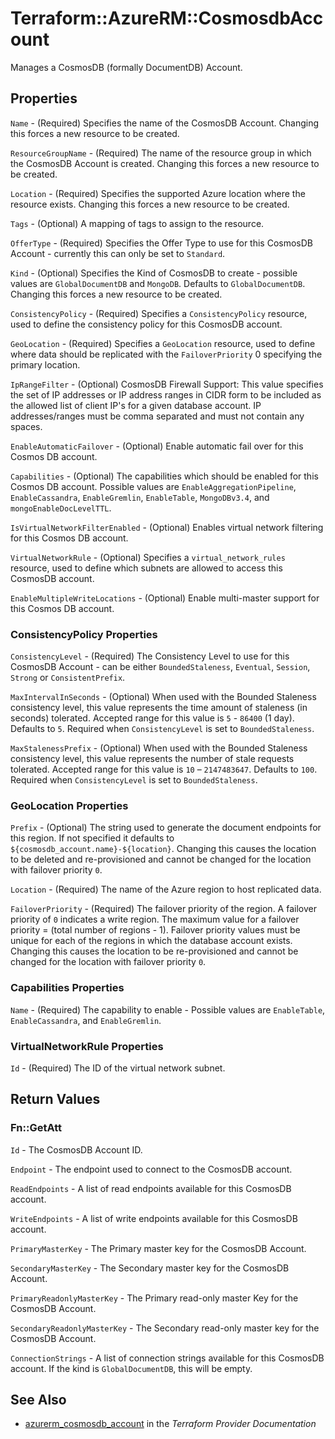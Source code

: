 # Terraform::AzureRM::CosmosdbAccount

Manages a CosmosDB (formally DocumentDB) Account.

## Properties

`Name` - (Required) Specifies the name of the CosmosDB Account. Changing this forces a new resource to be created.

`ResourceGroupName` - (Required) The name of the resource group in which the CosmosDB Account is created. Changing this forces a new resource to be created.

`Location` - (Required) Specifies the supported Azure location where the resource exists. Changing this forces a new resource to be created.

`Tags` - (Optional) A mapping of tags to assign to the resource.

`OfferType` - (Required) Specifies the Offer Type to use for this CosmosDB Account - currently this can only be set to `Standard`.

`Kind` - (Optional) Specifies the Kind of CosmosDB to create - possible values are `GlobalDocumentDB` and `MongoDB`. Defaults to `GlobalDocumentDB`. Changing this forces a new resource to be created.

`ConsistencyPolicy` - (Required) Specifies a `ConsistencyPolicy` resource, used to define the consistency policy for this CosmosDB account.

`GeoLocation` - (Required) Specifies a `GeoLocation` resource, used to define where data should be replicated with the `FailoverPriority` 0 specifying the primary location.

`IpRangeFilter` - (Optional) CosmosDB Firewall Support: This value specifies the set of IP addresses or IP address ranges in CIDR form to be included as the allowed list of client IP's for a given database account. IP addresses/ranges must be comma separated and must not contain any spaces.

`EnableAutomaticFailover` - (Optional) Enable automatic fail over for this Cosmos DB account.

`Capabilities` - (Optional) The capabilities which should be enabled for this Cosmos DB account. Possible values are `EnableAggregationPipeline`, `EnableCassandra`, `EnableGremlin`, `EnableTable`, `MongoDBv3.4`, and `mongoEnableDocLevelTTL`.

`IsVirtualNetworkFilterEnabled` - (Optional) Enables virtual network filtering for this Cosmos DB account.

`VirtualNetworkRule` - (Optional) Specifies a `virtual_network_rules` resource, used to define which subnets are allowed to access this CosmosDB account.

`EnableMultipleWriteLocations` - (Optional) Enable multi-master support for this Cosmos DB account.

### ConsistencyPolicy Properties

`ConsistencyLevel` - (Required) The Consistency Level to use for this CosmosDB Account - can be either `BoundedStaleness`, `Eventual`, `Session`, `Strong` or `ConsistentPrefix`.

`MaxIntervalInSeconds` - (Optional) When used with the Bounded Staleness consistency level, this value represents the time amount of staleness (in seconds) tolerated. Accepted range for this value is `5` - `86400` (1 day). Defaults to `5`. Required when `ConsistencyLevel` is set to `BoundedStaleness`.

`MaxStalenessPrefix` - (Optional) When used with the Bounded Staleness consistency level, this value represents the number of stale requests tolerated. Accepted range for this value is `10` – `2147483647`. Defaults to `100`. Required when `ConsistencyLevel` is set to `BoundedStaleness`.

### GeoLocation Properties

`Prefix` - (Optional) The string used to generate the document endpoints for this region. If not specified it defaults to `${cosmosdb_account.name}-${location}`. Changing this causes the location to be deleted and re-provisioned and cannot be changed for the location with failover priority `0`.

`Location` - (Required) The name of the Azure region to host replicated data.

`FailoverPriority` - (Required) The failover priority of the region. A failover priority of `0` indicates a write region. The maximum value for a failover priority = (total number of regions - 1). Failover priority values must be unique for each of the regions in which the database account exists. Changing this causes the location to be re-provisioned and cannot be changed for the location with failover priority `0`.

### Capabilities Properties

`Name` - (Required) The capability to enable - Possible values are `EnableTable`, `EnableCassandra`, and `EnableGremlin`.

### VirtualNetworkRule Properties

`Id` - (Required) The ID of the virtual network subnet.


## Return Values

### Fn::GetAtt

`Id` - The CosmosDB Account ID.

`Endpoint` - The endpoint used to connect to the CosmosDB account.

`ReadEndpoints` - A list of read endpoints available for this CosmosDB account.

`WriteEndpoints` - A list of write endpoints available for this CosmosDB account.

`PrimaryMasterKey` - The Primary master key for the CosmosDB Account.

`SecondaryMasterKey` - The Secondary master key for the CosmosDB Account.

`PrimaryReadonlyMasterKey` - The Primary read-only master Key for the CosmosDB Account.

`SecondaryReadonlyMasterKey` - The Secondary read-only master key for the CosmosDB Account.

`ConnectionStrings` - A list of connection strings available for this CosmosDB account. If the kind is `GlobalDocumentDB`, this will be empty.

## See Also

* [azurerm_cosmosdb_account](https://www.terraform.io/docs/providers/azurerm/r/cosmosdb_account.html) in the _Terraform Provider Documentation_